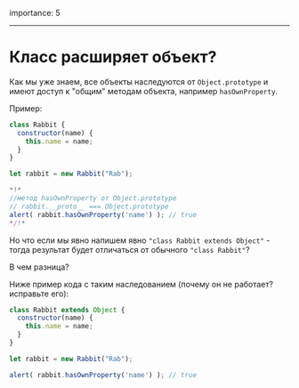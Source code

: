 importance: 5

---

# Класс расширяет объект?

Как мы уже знаем, все объекты наследуются от `Object.prototype` и имеют доступ к "общим" методам объекта, например `hasOwnProperty`.

Пример:

```js run
class Rabbit {
  constructor(name) {
    this.name = name;
  }
}

let rabbit = new Rabbit("Rab");

*!*
//метод hasOwnProperty от Object.prototype
// rabbit.__proto__ === Object.prototype
alert( rabbit.hasOwnProperty('name') ); // true
*/!*
```

Но что если мы явно напишем явно `"class Rabbit extends Object"` - тогда результат будет отличаться от обычного `"class Rabbit"`?

В чем разница?

Ниже пример кода с таким наследованием (почему он не работает?исправьте его):

```js
class Rabbit extends Object {
  constructor(name) {
    this.name = name;
  }
}

let rabbit = new Rabbit("Rab");

alert( rabbit.hasOwnProperty('name') ); // true
```
